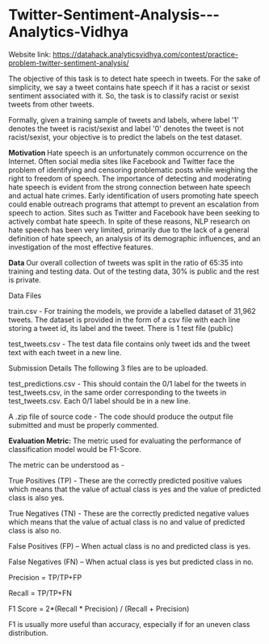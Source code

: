 # Twitter-Sentiment-Analysis---Analytics-Vidhya

Website link: https://datahack.analyticsvidhya.com/contest/practice-problem-twitter-sentiment-analysis/

The objective of this task is to detect hate speech in tweets. For the sake of simplicity, we say a tweet contains hate speech if it has a racist or sexist sentiment associated with it. So, the task is to classify racist or sexist tweets from other tweets.

Formally, given a training sample of tweets and labels, where label '1' denotes the tweet is racist/sexist and label '0' denotes the tweet is not racist/sexist, your objective is to predict the labels on the test dataset.

<b> Motivation </b>
Hate  speech  is  an  unfortunately  common  occurrence  on  the  Internet.  Often social media sites like Facebook and Twitter face the problem of identifying and censoring  problematic  posts  while weighing the right to freedom of speech. The  importance  of  detecting  and  moderating hate  speech  is  evident  from  the  strong  connection between hate speech and actual hate crimes. Early identification of users promoting  hate  speech  could  enable  outreach  programs that attempt to prevent an escalation from speech to action. Sites such as Twitter and Facebook have been seeking  to  actively  combat  hate  speech. In spite of these reasons, NLP research on hate speech has been very limited, primarily due to the lack of a general definition of hate speech, an analysis of its demographic influences, and an investigation of the most effective features.

<b> Data </b>
Our overall collection of tweets was split in the ratio of 65:35 into training and testing data. Out of the testing data, 30% is public and the rest is private.

Data Files 

train.csv - For training the models, we provide a labelled dataset of 31,962 tweets. The dataset is provided in the form of a csv file with each line storing a tweet id, its label and the tweet.
There is 1 test file (public)

test_tweets.csv - The test data file contains only tweet ids and the tweet text with each tweet in a new line.
 
Submission Details
The following 3 files are to be uploaded.

test_predictions.csv - This should contain the 0/1 label for the tweets in test_tweets.csv, in the same order corresponding to the tweets in test_tweets.csv. Each 0/1 label should be in a new line.
 
A .zip file of source code - The code should produce the output file submitted and must be properly commented.
 
<b> Evaluation Metric: </b>
The metric used for evaluating the performance of classification model would be F1-Score.

The metric can be understood as -

True Positives (TP) - These are the correctly predicted positive values which means that the value of actual class is yes and the value of predicted class is also yes.

True Negatives (TN) - These are the correctly predicted negative values which means that the value of actual class is no and value of predicted class is also no.

False Positives (FP) – When actual class is no and predicted class is yes.

False Negatives (FN) – When actual class is yes but predicted class in no.

Precision = TP/TP+FP

Recall = TP/TP+FN

F1 Score = 2*(Recall * Precision) / (Recall + Precision)

F1 is usually more useful than accuracy, especially if for an uneven class distribution.

